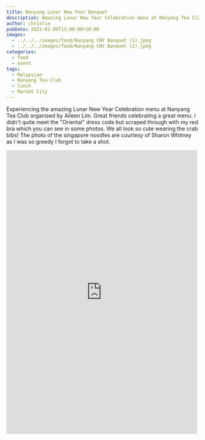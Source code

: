 ```yaml
---
title: Nanyang Lunar New Year Banquet
description: Amazing Lunar New Year Celebration menu at Nanyang Tea Club
author: christie
pubDate: 2022-02-09T13:00:00+10:00
images:
  - ../../../images/food/Nanyang CNY Banquet (1).jpeg
  - ../../../images/food/Nanyang CNY Banquet (2).jpeg
categories:
  - food
  - event
tags:
  - Malaysian
  - Nanyang Tea Club
  - lunch
  - Market City
---
```


Experiencing the amazing Lunar New Year Celebration menu at Nanyang Tea Club organised by Aileen Lim. Great friends celebrating a great menu. I didn't quite meet the "Oriental" dress code but scraped through with my red bra which you can see in some photos. We all look so cute wearing the crab bibs! The photo of the singapore noodles are courtesy of Sharon Whitney as I was so greedy I forgot to take a shot.

<iframe src="https://www.facebook.com/plugins/post.php?href=https%3A%2F%2Fwww.facebook.com%2Fchris1.tham%2Fposts%2Fpfbid02JjnzMUPV2Qu6Qn4evqjxcWUFue6v5ZGHt1iSrxyfEjQrVHBXAJwZNTBKqPm4wq5ul&show_text=true&width=500" width="500" height="742" style="border:none;overflow:hidden" scrolling="no" frameborder="0" allowfullscreen="true" allow="autoplay; clipboard-write; encrypted-media; picture-in-picture; web-share"></iframe>
